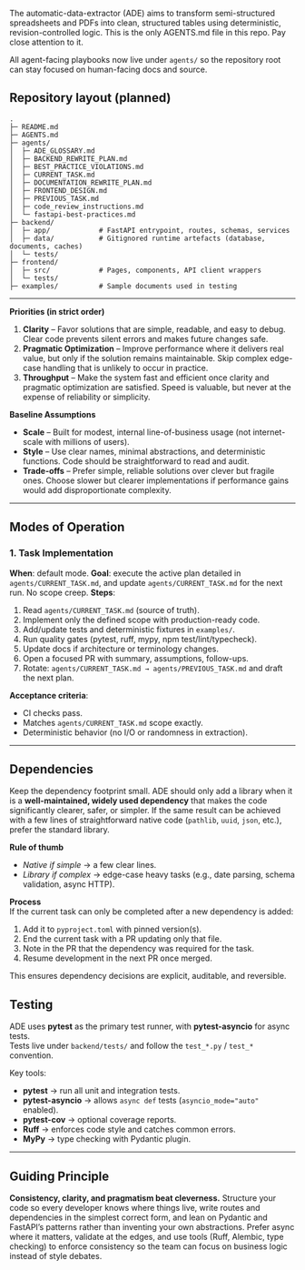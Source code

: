 The automatic-data-extractor (ADE) aims to transform semi-structured spreadsheets and PDFs into clean, structured tables using deterministic, revision-controlled logic.  This is the only AGENTS.md file in this repo.  Pay close attention to it.

All agent-facing playbooks now live under `agents/` so the repository root can stay focused on human-facing docs and source.

## Repository layout (planned)
```
.
├─ README.md
├─ AGENTS.md
├─ agents/
│  ├─ ADE_GLOSSARY.md
│  ├─ BACKEND_REWRITE_PLAN.md
│  ├─ BEST_PRACTICE_VIOLATIONS.md
│  ├─ CURRENT_TASK.md
│  ├─ DOCUMENTATION_REWRITE_PLAN.md
│  ├─ FRONTEND_DESIGN.md
│  ├─ PREVIOUS_TASK.md
│  ├─ code_review_instructions.md
│  └─ fastapi-best-practices.md
├─ backend/
│  ├─ app/            # FastAPI entrypoint, routes, schemas, services
│  ├─ data/           # Gitignored runtime artefacts (database, documents, caches)
│  └─ tests/
├─ frontend/
│  ├─ src/            # Pages, components, API client wrappers
│  └─ tests/
├─ examples/          # Sample documents used in testing
```

---

**Priorities (in strict order)**

1. **Clarity** – Favor solutions that are simple, readable, and easy to debug. Clear code prevents silent errors and makes future changes safe.
2. **Pragmatic Optimization** – Improve performance where it delivers real value, but only if the solution remains maintainable. Skip complex edge-case handling that is unlikely to occur in practice.
3. **Throughput** – Make the system fast and efficient once clarity and pragmatic optimization are satisfied. Speed is valuable, but never at the expense of reliability or simplicity.

**Baseline Assumptions**

* **Scale** – Built for modest, internal line-of-business usage (not internet-scale with millions of users).
* **Style** – Use clear names, minimal abstractions, and deterministic functions. Code should be straightforward to read and audit.
* **Trade-offs** – Prefer simple, reliable solutions over clever but fragile ones. Choose slower but clearer implementations if performance gains would add disproportionate complexity.

---

## Modes of Operation

### 1. Task Implementation

**When**: default mode.
**Goal**: execute the active plan detailed in `agents/CURRENT_TASK.md`, and update `agents/CURRENT_TASK.md` for the next run. No scope creep.
**Steps**:

1. Read `agents/CURRENT_TASK.md` (source of truth).
2. Implement only the defined scope with production-ready code.
3. Add/update tests and deterministic fixtures in `examples/`.
4. Run quality gates (pytest, ruff, mypy, npm test/lint/typecheck).
5. Update docs if architecture or terminology changes.
6. Open a focused PR with summary, assumptions, follow-ups.
7. Rotate: `agents/CURRENT_TASK.md → agents/PREVIOUS_TASK.md` and draft the next plan.

**Acceptance criteria**:

* CI checks pass.
* Matches `agents/CURRENT_TASK.md` scope exactly.
* Deterministic behavior (no I/O or randomness in extraction).

---

## Dependencies

Keep the dependency footprint small. ADE should only add a library when it is a **well-maintained, widely used dependency** that makes the code significantly clearer, safer, or simpler. If the same result can be achieved with a few lines of straightforward native code (`pathlib`, `uuid`, `json`, etc.), prefer the standard library.

**Rule of thumb**  
- *Native if simple* → a few clear lines.  
- *Library if complex* → edge-case heavy tasks (e.g., date parsing, schema validation, async HTTP).  

**Process**  
If the current task can only be completed after a new dependency is added:  
1. Add it to `pyproject.toml` with pinned version(s).  
2. End the current task with a PR updating only that file.  
3. Note in the PR that the dependency was required for the task.  
4. Resume development in the next PR once merged.

This ensures dependency decisions are explicit, auditable, and reversible.

## Testing

ADE uses **pytest** as the primary test runner, with **pytest-asyncio** for async tests.  
Tests live under `backend/tests/` and follow the `test_*.py` / `test_*` convention.  

Key tools:
- **pytest** → run all unit and integration tests.
- **pytest-asyncio** → allows `async def` tests (`asyncio_mode="auto"` enabled).
- **pytest-cov** → optional coverage reports.
- **Ruff** → enforces code style and catches common errors.
- **MyPy** → type checking with Pydantic plugin.

---

## Guiding Principle

**Consistency, clarity, and pragmatism beat cleverness.**
Structure your code so every developer knows where things live, write routes and dependencies in the simplest correct form, and lean on Pydantic and FastAPI’s patterns rather than inventing your own abstractions. Prefer async where it matters, validate at the edges, and use tools (Ruff, Alembic, type checking) to enforce consistency so the team can focus on business logic instead of style debates.
